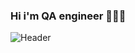 ### Hi i'm QA engineer 🧑🏻‍💻

![Header](https://github.com/Kydriash1991/Kydriash1991-Pilot/blob/main/assets/standard.gif)


